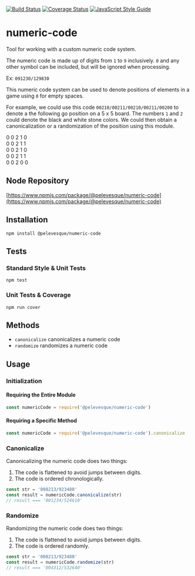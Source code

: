 [![Build Status](https://travis-ci.org/pelevesque/numeric-code.svg?branch=master)](https://travis-ci.org/pelevesque/numeric-code)
[![Coverage Status](https://coveralls.io/repos/github/pelevesque/numeric-code/badge.svg?branch=master)](https://coveralls.io/github/pelevesque/numeric-code?branch=master)
[![JavaScript Style Guide](https://img.shields.io/badge/code_style-standard-brightgreen.svg)](https://standardjs.com)

# numeric-code

Tool for working with a custom numeric code system.

The numeric code is made up of digits from `1` to `9` inclusively. `0` and any other symbol can be included, but will be ignored when processing.

Ex: `091230/129830`

This numeric code system can be used to denote positions of elements in a game using `0` for empty spaces.

For example, we could use this code `00210/00211/00210/00211/00200` to denote a the following go position on a 5 x 5 board. The numbers `1` and `2` could denote the black and white stone colors. We could then obtain a canonicalization or a randomization of the position using this module.

0 0 2 1 0  
0 0 2 1 1  
0 0 2 1 0  
0 0 2 1 1  
0 0 2 0 0  

## Node Repository

[https://www.npmjs.com/package/@pelevesque/numeric-code](https://www.npmjs.com/package/@pelevesque/numeric-code)

## Installation

`npm install @pelevesque/numeric-code`

## Tests

### Standard Style & Unit Tests

`npm test`

### Unit Tests & Coverage

`npm run cover`

## Methods

- `canonicalize` canonicalizes a numeric code
- `randomize` randomizes a numeric code

## Usage

### Initialization

#### Requiring the Entire Module

```js
const numericCode = require('@pelevesque/numeric-code')
```

#### Requiring a Specific Method

```js
const numericCode = require('@pelevesque/numeric-code').canonicalize
```

### Canonicalize

Canonicalizing the numeric code does two things:

1. The code is flattened to avoid jumps between digits.  
2. The code is ordered chronologically.

```js
const str = '008213/923480'
const result = numericCode.canonicalize(str)
// result === '001234/524610'
```

### Randomize

Randomizing the numeric code does two things:

1. The code is flattened to avoid jumps between digits.  
2. The code is ordered randomly.

```js
const str = '008213/923480'
const result = numericCode.randomize(str)
// result === '004312/532640'
```
